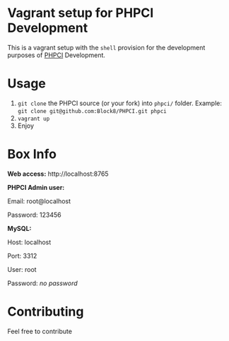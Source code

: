 # Vagrant setup for PHPCI Development

This is a vagrant setup with the `shell` provision for the development purposes of [PHPCI](https://github.com/Block8/PHPCI) Development.

# Usage

1. `git clone` the PHPCI source (or your fork) into `phpci/` folder. Example: `git clone git@github.com:Block8/PHPCI.git phpci`
2. `vagrant up`
3. Enjoy

# Box Info

**Web access:** http://localhost:8765

**PHPCI Admin user:**

Email: root@localhost

Password: 123456

**MySQL:**

Host: localhost

Port: 3312

User: root

Password: *no password*

# Contributing

Feel free to contribute

